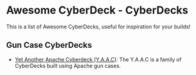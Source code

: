 <!-- ======================================== cyberdecks.md Start ======================================== -->


<!-- ------------------------------ Intro Start ------------------------------ -->

# Awesome CyberDeck - CyberDecks

This is a list of Awesome CyberDecks, useful for inspiration for your builds!

<!-- ------------------------------ Intro End ------------------------------ -->


<!-- ------------------------------ Gun Case Start ------------------------------ -->

## Gun Case CyberDecks
- [Yet Another Apache Cyberdeck (Y.A.A.C)](https://www.reddit.com/r/cyberdeck/): The Y.A.A.C is a family of CyberDecks built using Apache gun cases.

<!-- ------------------------------ Gun Case End ------------------------------ -->


<!-- ------------------------------ Outro Start ------------------------------ -->

<!-- ------------------------------ Outro End ------------------------------ -->


<!-- ======================================== cyberdecks.md End ======================================== -->
